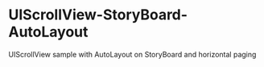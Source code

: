 # UIScrollView-StoryBoard-AutoLayout
UIScrollView sample with AutoLayout on StoryBoard and horizontal paging
